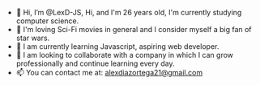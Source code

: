 - 👋 Hi, I’m @LexD-JS, Hi, and I'm 26 years old, I'm currently studying computer science.
- 👀 I'm loving Sci-Fi movies in general and I consider myself a big fan of star wars.
- 🌱 I am currently learning Javascript, aspiring web developer.
- 💞️ I am looking to collaborate with a company in which I can grow professionally and continue learning every day.
- 📫 You can contact me at: alexdiazortega21@gmail.com



<!---
LexD-JS/LexD-JS is a ✨ special ✨ repository because its `README.md` (this file) appears on your GitHub profile.
You can click the Preview link to take a look at your changes.
--->
